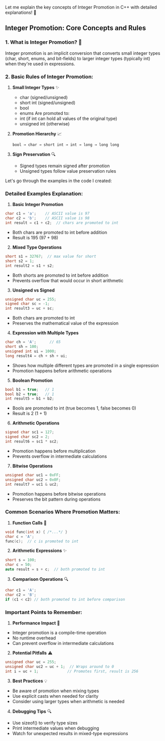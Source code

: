 Let me explain the key concepts of Integer Promotion in C++ with detailed explanations! 🎯

## Integer Promotion: Core Concepts and Rules

### 1. What is Integer Promotion? 🤔
Integer promotion is an implicit conversion that converts small integer types (char, short, enums, and bit-fields) to larger integer types (typically int) when they're used in expressions.

### 2. Basic Rules of Integer Promotion:

1. **Small Integer Types** ✨
   - char (signed/unsigned)
   - short int (signed/unsigned)
   - bool
   - enums
   Are promoted to:
   - int (if int can hold all values of the original type)
   - unsigned int (otherwise)

2. **Promotion Hierarchy** 📈
   ```
   bool → char → short int → int → long → long long
   ```

3. **Sign Preservation** 🔍
   - Signed types remain signed after promotion
   - Unsigned types follow value preservation rules

Let's go through the examples in the code I created:

### Detailed Examples Explanation:

1. **Basic Integer Promotion** 
```cpp
char c1 = 'a';    // ASCII value is 97
char c2 = 'b';    // ASCII value is 98
int result = c1 + c2;  // chars are promoted to int
```
- Both chars are promoted to int before addition
- Result is 195 (97 + 98)

2. **Mixed Type Operations**
```cpp
short s1 = 32767;  // max value for short
short s2 = 1;
int result2 = s1 + s2;
```
- Both shorts are promoted to int before addition
- Prevents overflow that would occur in short arithmetic

3. **Unsigned vs Signed**
```cpp
unsigned char uc = 255;
signed char sc = -1;
int result3 = uc + sc;
```
- Both chars are promoted to int
- Preserves the mathematical value of the expression

4. **Expression with Multiple Types**
```cpp
char ch = 'A';      // 65
short sh = 100;
unsigned int ui = 1000;
long result4 = ch + sh + ui;
```
- Shows how multiple different types are promoted in a single expression
- Promotion happens before arithmetic operations

5. **Boolean Promotion**
```cpp
bool b1 = true;   // 1
bool b2 = true;   // 1
int result5 = b1 + b2;
```
- Bools are promoted to int (true becomes 1, false becomes 0)
- Result is 2 (1 + 1)

6. **Arithmetic Operations**
```cpp
signed char sc1 = 127;
signed char sc2 = 2;
int result6 = sc1 * sc2;
```
- Promotion happens before multiplication
- Prevents overflow in intermediate calculations

7. **Bitwise Operations**
```cpp
unsigned char uc1 = 0xFF;
unsigned char uc2 = 0x0F;
int result7 = uc1 & uc2;
```
- Promotion happens before bitwise operations
- Preserves the bit pattern during operations

### Common Scenarios Where Promotion Matters:

1. **Function Calls** 🎯
```cpp
void func(int x) { /*...*/ }
char c = 'A';
func(c);  // c is promoted to int
```

2. **Arithmetic Expressions** ✨
```cpp
short s = 100;
char c = 50;
auto result = s + c;  // both promoted to int
```

3. **Comparison Operations** 🔍
```cpp
char c1 = 'A';
char c2 = 'B';
if (c1 < c2) // both promoted to int before comparison
```

### Important Points to Remember:

1. **Performance Impact** 🚀
- Integer promotion is a compile-time operation
- No runtime overhead
- Can prevent overflow in intermediate calculations

2. **Potential Pitfalls** ⚠️
```cpp
unsigned char uc = 255;
unsigned char uc2 = uc + 1;  // Wraps around to 0
int i = uc + 1;             // Promotes first, result is 256
```

3. **Best Practices** 💡
- Be aware of promotion when mixing types
- Use explicit casts when needed for clarity
- Consider using larger types when arithmetic is needed

4. **Debugging Tips** 🔍
- Use sizeof() to verify type sizes
- Print intermediate values when debugging
- Watch for unexpected results in mixed-type expressions
